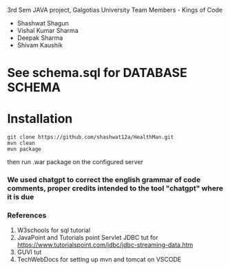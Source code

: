 3rd Sem JAVA project, Galgotias University
Team Members - Kings of Code
* Shashwat Shagun
* Vishal Kumar Sharma
* Deepak Sharma
* Shivam Kaushik
# See schema.sql for DATABASE SCHEMA

# Installation

```
git clone https://github.com/shashwat12a/HealthMan.git
mvn clean
mvn package
```
then run .war package on the configured server

### We used chatgpt to correct the english grammar of code comments, proper credits intended to the tool "chatgpt" where it is due

### References
1. W3schools for sql tutorial
2. JavaPoint and Tutorials point Servlet JDBC tut for https://www.tutorialspoint.com/jdbc/jdbc-streaming-data.htm
3. GUVI tut
4. TechWebDocs for setting up mvn and tomcat on VSCODE

